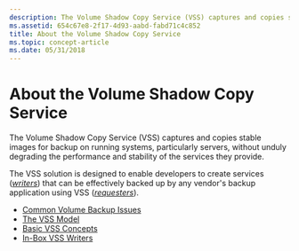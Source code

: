 ```yaml
---
description: The Volume Shadow Copy Service (VSS) captures and copies stable images for backup on running systems, particularly servers, without unduly degrading the performance and stability of the services they provide.
ms.assetid: 654c67e8-2f17-4d93-aabd-fabd71c4c852
title: About the Volume Shadow Copy Service
ms.topic: concept-article
ms.date: 05/31/2018
---
```


# About the Volume Shadow Copy Service

The Volume Shadow Copy Service (VSS) captures and copies stable images for backup on running systems, particularly servers, without unduly degrading the performance and stability of the services they provide.

The VSS solution is designed to enable developers to create services ([*writers*](vssgloss-w.md)) that can be effectively backed up by any vendor's backup application using VSS ([*requesters*](vssgloss-r.md)).

-   [Common Volume Backup Issues](common-volume-backup-issues.md)
-   [The VSS Model](the-vss-model.md)
-   [Basic VSS Concepts](basic-vss-concepts.md)
-   [In-Box VSS Writers](in-box-vss-writers.md)

 

 




